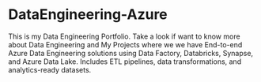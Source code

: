 # DataEngineering-Azure
This is my Data Engineering Portfolio. Take a look if want to know more about Data Engineering and My Projects where we we have End-to-end Azure Data Engineering solutions using Data Factory, Databricks, Synapse, and Azure Data Lake. Includes ETL pipelines, data transformations, and analytics-ready datasets.
